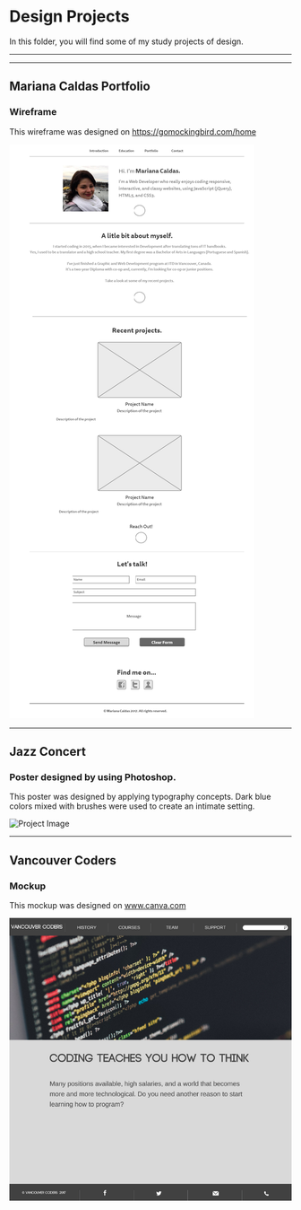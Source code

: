 # Design Projects
In this folder, you will find some of my study projects of design.

_____________________________________________________________________________________________________________________________
_____________________________________________________________________________________________________________________________







## Mariana Caldas Portfolio 
### Wireframe

This wireframe was designed on https://gomockingbird.com/home

![Project Image](https://github.com/MarianaSouza/Design_Projects/blob/master/portfolio_wireframe.png)


_____________________________________________________________________________________________________________________________




## Jazz Concert
### Poster designed by using Photoshop.

This poster was designed by applying typography concepts. 
Dark blue colors mixed with brushes were used to create an intimate setting.

![Project Image](https://github.com/MarianaSouza/JazzConcert_Poster_Photoshop/blob/master/jazzPoster2.PNG)



_______________________________________________________________________________________________________________________________



## Vancouver Coders
### Mockup

This mockup was designed on www.canva.com

![Project Image](https://github.com/MarianaSouza/Design_Projects/blob/master/Vancouver%20coders%20wireframe.png)
